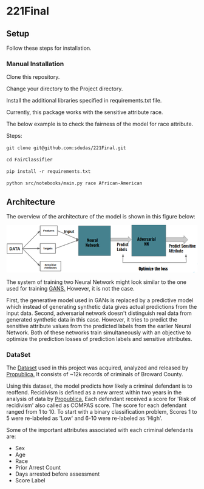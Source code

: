 # 221Final


## Setup
Follow these steps for installation.

### Manual Installation
Clone this repository.

Change your directory to the Project directory.

Install the additional libraries specified in requirements.txt file.

Currently, this package works with the sensitive attribute race.

The below example is to check the fairness of the model for race attribute.

Steps:

`git clone git@github.com:sdudas/221Final.git`

`cd FairClassifier`

`pip install -r requirements.txt`

`python src/notebooks/main.py race African-American`

## Architecture
The overview of the architecture of the model is shown in this figure below:

![](architecture.png)

The system of training two Neural Network might look similar to the one used for training [GANS.](https://arxiv.org/abs/1406.2661) 
However, it is not the case. 

First, the generative model used in GANs is replaced by a predictive model which 
instead of generating synthetic data gives actual predictions from the input data.
Second, adversarial network doesn't distinguish real data from generated synthetic data in this case. 
However, it tries to predict the sensitive attribute values from the predicted labels from the earlier Neural Network.
Both of these networks train simultaneously with an objective to optimize the prediction losses of prediction labels and sensitive attributes. 

### DataSet
The [Dataset](https://raw.githubusercontent.com/propublica/compas-analysis/master/compas-scores-two-years.csv) used in this project 
was acquired, analyzed and released by [Propublica.](https://github.com/propublica/compas-analysis) It consists of ~12k records of criminals of Broward County. 

Using this dataset, the model predicts how likely a criminal defendant is to reoffend.
Recidivism is defined as a new arrest within two years in the analysis of data by [Propublica.](https://www.propublica.org/article/how-we-analyzed-the-compas-recidivism-algorithm)
Each defendant received a score for 'Risk of recidivism' also called as COMPAS score. 
The score for each defendant ranged from 1 to 10. 
To start with a binary classification problem, Scores 1 to 5 were re-labeled as 'Low'
and 6-10 were re-labeled as 'High'. 
 
Some of the important attributes associated with each criminal defendants are:

* Sex
* Age 
* Race 
* Prior Arrest Count
* Days arrested before assessment
* Score Label
